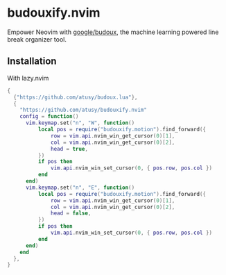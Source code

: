# budouxify.nvim

Empower Neovim with [google/budoux](https://github.com/google/budoux), the machine learning powered line break organizer tool.

## Installation

With lazy.nvim

`````lua
{
  {"https://github.com/atusy/budoux.lua"},
  {
    "https://github.com/atusy/budouxify.nvim"
    config = function()
      vim.keymap.set("n", "W", function()
          local pos = require("budouxify.motion").find_forward({
              row = vim.api.nvim_win_get_cursor(0)[1],
              col = vim.api.nvim_win_get_cursor(0)[2],
              head = true,
          })
          if pos then
              vim.api.nvim_win_set_cursor(0, { pos.row, pos.col })
          end
      end)
      vim.keymap.set("n", "E", function()
          local pos = require("budouxify.motion").find_forward({
              row = vim.api.nvim_win_get_cursor(0)[1],
              col = vim.api.nvim_win_get_cursor(0)[2],
              head = false,
          })
          if pos then
              vim.api.nvim_win_set_cursor(0, { pos.row, pos.col })
          end
      end)
    end
  },
}
`````
